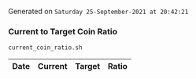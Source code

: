 Generated on `Saturday 25-September-2021 at 20:42:21`

### Current to Target Coin Ratio
`current_coin_ratio.sh`

Date|Current|Target|Ratio
---|---|---|---
